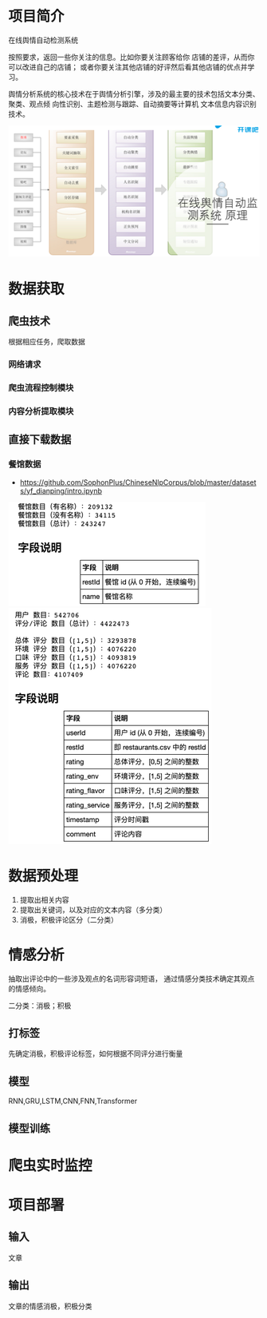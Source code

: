# **项目简介**

在线舆情自动检测系统

按照要求，返回一些你关注的信息。比如你要关注顾客给你 店铺的差评，从而你可以改进自己的店铺； 或者你要关注其他店铺的好评然后看其他店铺的优点并学习。

舆情分析系统的核心技术在于舆情分析引擎，涉及的最主要的技术包括文本分类、聚类、观点倾 向性识别、主题检测与跟踪、自动摘要等计算机 文本信息内容识别技术。

<img src="../yaolinxia.github.io/img/image-20200508180642416.png" alt="image-20200508180642416" style="zoom:50%;" />

# **数据获取**




## 爬虫技术

根据相应任务，爬取数据

### 网络请求



### 爬虫流程控制模块



### 内容分析提取模块

## **直接下载数据**

### 餐馆数据

- <https://github.com/SophonPlus/ChineseNlpCorpus/blob/master/datasets/yf_dianping/intro.ipynb>

<img src="../yaolinxia.github.io/img/image-20200510112639510.png" alt="image-20200510112639510" style="zoom:50%;" />

<img src="../yaolinxia.github.io/img/image-20200510112716728.png" alt="image-20200510112716728" style="zoom:50%;" />

# **数据预处理**

1. 提取出相关内容
2. 提取出关键词，以及对应的文本内容（多分类）
3. 消极，积极评论区分（二分类）

# **情感分析**

抽取出评论中的一些涉及观点的名词形容词短语， 通过情感分类技术确定其观点的情感倾向。

二分类：消极；积极

## 打标签

先确定消极，积极评论标签，如何根据不同评分进行衡量



## 模型

RNN,GRU,LSTM,CNN,FNN,Transformer

## **模型训练**



# **爬虫实时监控**





# **项目部署**

## **输入**

文章

## **输出**

文章的情感消极，积极分类

